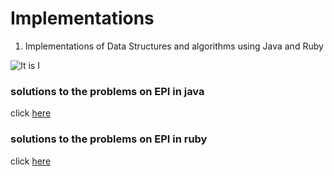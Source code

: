# Implementations
1. Implementations of Data Structures and algorithms using Java and Ruby

![](http://66.media.tumblr.com/tumblr_lr2m4lYdhY1qlr140o1_500.gif "It is I")

### solutions to the problems on EPI in java
click [here](https://github.com/joelbandi/EPI/tree/master/java)

### solutions to the problems on EPI in ruby
click [here](https://github.com/joelbandi/EPI/tree/master/ruby)
